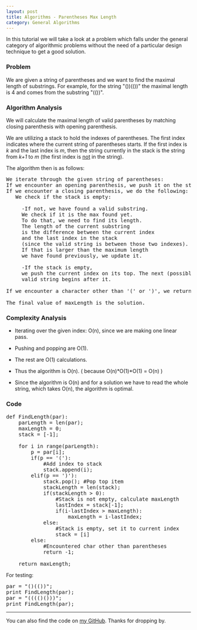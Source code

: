 ```yaml
---
layout: post
title: Algorithms - Parentheses Max Length
category: General Algorithms
---
```


In this tutorial we will take a look at a problem which falls under the general category of algorithmic problems without the need of a particular design technique to get a good solution.

### Problem

We are given a string of parentheses and we want to find the maximal length of substrings. For example, for the string "())(())" the maximal length is 4 and comes from the substring "(())".

### Algorithm Analysis

We will calculate the maximal length of valid parentheses by matching closing parenthesis with opening parenthesis.

We are utilizing a stack to hold the indexes of parentheses. The first index indicates where the current string of parentheses starts. If the first index is <i>k</i> and the last index is <i>m</i>, then the string currently in the stack is the string from <i>k+1</i> to <i>m</i> (the first index is <u>not</u> in the string).

The algorithm then is as follows:

<pre>
We iterate through the given string of parentheses:
If we encounter an opening parenthesis, we push it on the stack.
If we encounter a closing parenthesis, we do the following:
   We check if the stack is empty:

     -If not, we have found a valid substring.
     We check if it is the max found yet.
     To do that, we need to find its length.
     The length of the current substring
     is the difference between the current index
     and the last index in the stack
     (since the valid string is between those two indexes).
     If that is larger than the maximum length
     we have found previously, we update it.

     -If the stack is empty,
     we push the current index on its top. The next (possible)
     valid string begins after it.

If we encounter a character other than '(' or ')', we return -1.

The final value of maxLength is the solution.
</pre>

### Complexity Analysis

* Iterating over the given index: O(n), since we are making one linear pass.
* Pushing and popping are O(1).
* The rest are O(1) calculations.

* Thus the algorithm is O(n). ( because O(n)*O(1)*O(1) = O(n) )
* Since the algorithm is O(n) and for a solution we have to read the whole string, which takes O(n), the algorithm is optimal.

### Code
<pre>
def FindLength(par):
    parLength = len(par);
    maxLength = 0;
    stack = [-1];
    
    for i in range(parLength):
        p = par[i];
        if(p == '('):
            #Add index to stack
            stack.append(i);
        elif(p == ')'):
            stack.pop(); #Pop top item
            stackLength = len(stack);
            if(stackLength > 0):
                #Stack is not empty, calculate maxLength
                lastIndex = stack[-1];
                if(i-lastIndex > maxLength):
                    maxLength = i-lastIndex;
            else:
                #Stack is empty, set it to current index
                stack = [i]
        else:
            #Encountered char other than parentheses
            return -1;

    return maxLength;
</pre>

For testing:

<pre>
par = "()(())";
print FindLength(par);
par = "(((()()))";
print FindLength(par);
</pre>

---

You can also find the code on <a href="https://github.com/MrDupin/Algorithms/blob/master/General/Parentheses_MaxLength.py">my GitHub</a>. Thanks for dropping by.
